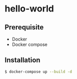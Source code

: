 # hello-world

## Prerequisite
- Docker
- Docker compose

## Installation
```bash
$ docker-compose up --build -d
```
